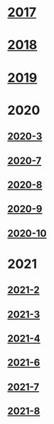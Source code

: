 # [2017](/diary/2017/index.md)    

# [2018](/diary/2018/index.md)   

# [2019](/diary/2019/index.md)  

# 2020

 ## [2020-3](/diary/2020/2020-3.md)
 ## [2020-7](/diary/2020/2020-7.md)  
 ## [2020-8](/diary/2020/2020-8.md)
 ## [2020-9](/diary/2020/2020-9.md)
 ## [2020-10](/diary/2020/2020-10.md)

# 2021   
 
 ## [2021-2](/diary/2021/2021-2.md)
 ## [2021-3](/diary/2021/2021-3.md)
 ## [2021-4](/diary/2021/2021-4.md)
 ## [2021-6](/diary/2021/2021-6.md)
 ## [2021-7](/diary/2021/2021-7.md)    
 ## [2021-8](/diary/2021/2021-8.md)   

 